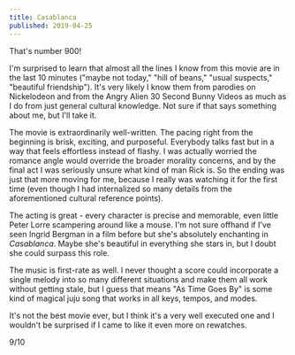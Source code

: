 ```yaml
---
title: Casablanca
published: 2019-04-25
---
```


That's number 900!

I'm surprised to learn that almost all the lines I know from this movie are in the last 10 minutes ("maybe not today," "hill of beans," "usual suspects," "beautiful friendship"). It's very likely I know them from parodies on Nickelodeon and from the Angry Alien 30 Second Bunny Videos as much as I do from just general cultural knowledge. Not sure if that says something about me, but I'll take it.

The movie is extraordinarily well-written. The pacing right from the beginning is brisk, exciting, and purposeful. Everybody talks fast but in a way that feels effortless instead of flashy. I was actually worried the romance angle would override the broader morality concerns, and by the final act I was seriously unsure what kind of man Rick is. So the ending was just that more moving for me, because I really was watching it for the first time (even though I had internalized so many details from the aforementioned cultural reference points).

The acting is great - every character is precise and memorable, even little Peter Lorre scampering around like a mouse. I'm not sure offhand if I've seen Ingrid Bergman in a film before but she's absolutely enchanting in _Casablanca_. Maybe she's beautiful in everything she stars in, but I doubt she could surpass this role.

The music is first-rate as well. I never thought a score could incorporate a single melody into so many different situations and make them all work without getting stale, but I guess that means "As Time Goes By" is some kind of magical juju song that works in all keys, tempos, and modes.

It's not the best movie ever, but I think it's a very well executed one and I wouldn't be surprised if I came to like it even more on rewatches.

9/10
